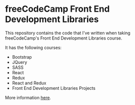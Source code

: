 # freeCodeCamp Front End Development Libraries
 This repository contains the code that I've written when taking freeCodeCamp's Front End Development Libraries course. 

It has the following courses:

- Bootstrap
- JQuery
- SASS
- React
- Redux
- React and Redux
- Front End Development Libraries Projects

More information [here](https://www.freecodecamp.org/learn/front-end-development-libraries/).
